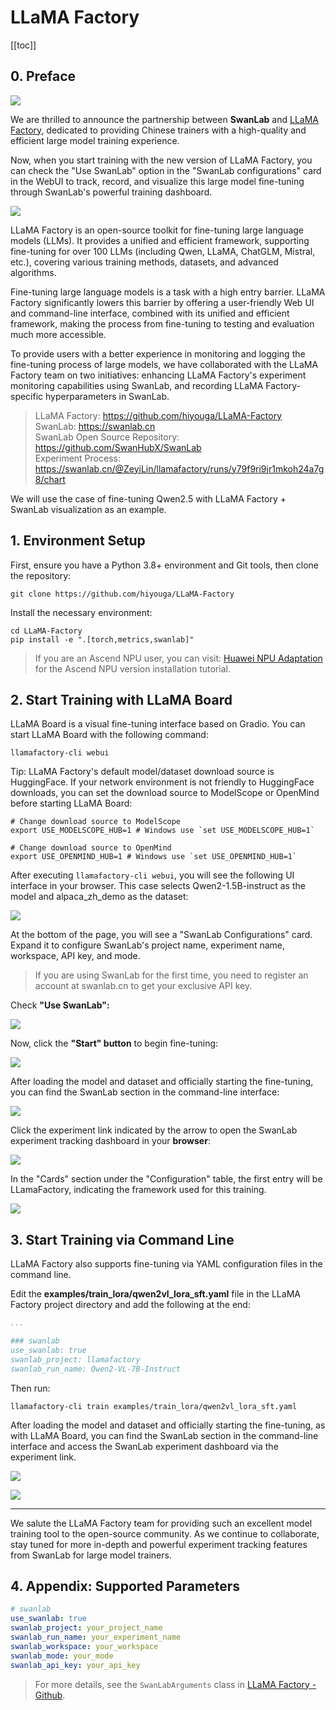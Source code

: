 # LLaMA Factory

[[toc]]

## 0. Preface

![](/zh/guide_cloud/integration/llama_factory/0.png)

We are thrilled to announce the partnership between **SwanLab** and [LLaMA Factory](https://github.com/hiyouga/LLaMA-Factory), dedicated to providing Chinese trainers with a high-quality and efficient large model training experience.

Now, when you start training with the new version of LLaMA Factory, you can check the "Use SwanLab" option in the "SwanLab configurations" card in the WebUI to track, record, and visualize this large model fine-tuning through SwanLab's powerful training dashboard.

![](/zh/guide_cloud/integration/llama_factory/1.png)

LLaMA Factory is an open-source toolkit for fine-tuning large language models (LLMs). It provides a unified and efficient framework, supporting fine-tuning for over 100 LLMs (including Qwen, LLaMA, ChatGLM, Mistral, etc.), covering various training methods, datasets, and advanced algorithms.

Fine-tuning large language models is a task with a high entry barrier. LLaMA Factory significantly lowers this barrier by offering a user-friendly Web UI and command-line interface, combined with its unified and efficient framework, making the process from fine-tuning to testing and evaluation much more accessible.

To provide users with a better experience in monitoring and logging the fine-tuning process of large models, we have collaborated with the LLaMA Factory team on two initiatives: enhancing LLaMA Factory's experiment monitoring capabilities using SwanLab, and recording LLaMA Factory-specific hyperparameters in SwanLab.

> LLaMA Factory: https://github.com/hiyouga/LLaMA-Factory  
> SwanLab: https://swanlab.cn  
> SwanLab Open Source Repository: https://github.com/SwanHubX/SwanLab  
> Experiment Process: https://swanlab.cn/@ZeyiLin/llamafactory/runs/y79f9ri9jr1mkoh24a7g8/chart

We will use the case of fine-tuning Qwen2.5 with LLaMA Factory + SwanLab visualization as an example.

## 1. Environment Setup

First, ensure you have a Python 3.8+ environment and Git tools, then clone the repository:

```shellscript
git clone https://github.com/hiyouga/LLaMA-Factory
```

Install the necessary environment:

```shellscript
cd LLaMA-Factory
pip install -e ".[torch,metrics,swanlab]"
```

> If you are an Ascend NPU user, you can visit: [Huawei NPU Adaptation](https://llamafactory.readthedocs.io/zh-cn/latest/advanced/npu.html) for the Ascend NPU version installation tutorial.

## 2. Start Training with LLaMA Board

LLaMA Board is a visual fine-tuning interface based on Gradio. You can start LLaMA Board with the following command:

```shellscript
llamafactory-cli webui
```

Tip: LLaMA Factory's default model/dataset download source is HuggingFace. If your network environment is not friendly to HuggingFace downloads, you can set the download source to ModelScope or OpenMind before starting LLaMA Board:

```shellscript
# Change download source to ModelScope
export USE_MODELSCOPE_HUB=1 # Windows use `set USE_MODELSCOPE_HUB=1`

# Change download source to OpenMind
export USE_OPENMIND_HUB=1 # Windows use `set USE_OPENMIND_HUB=1`
```

After executing `llamafactory-cli webui`, you will see the following UI interface in your browser. This case selects Qwen2-1.5B-instruct as the model and alpaca_zh_demo as the dataset:

![](/zh/guide_cloud/integration/llama_factory/2.png)

At the bottom of the page, you will see a "SwanLab Configurations" card. Expand it to configure SwanLab's project name, experiment name, workspace, API key, and mode.

> If you are using SwanLab for the first time, you need to register an account at swanlab.cn to get your exclusive API key.

Check **"Use SwanLab":**

![](/zh/guide_cloud/integration/llama_factory/3.png)

Now, click the **"Start" button** to begin fine-tuning:

![](/zh/guide_cloud/integration/llama_factory/4.png)

After loading the model and dataset and officially starting the fine-tuning, you can find the SwanLab section in the command-line interface:

![](/zh/guide_cloud/integration/llama_factory/5.png)

Click the experiment link indicated by the arrow to open the SwanLab experiment tracking dashboard in your **browser**:

![](/zh/guide_cloud/integration/llama_factory/6.png)

In the "Cards" section under the "Configuration" table, the first entry will be LLamaFactory, indicating the framework used for this training.

![](/zh/guide_cloud/integration/llama_factory/7.png)

## 3. Start Training via Command Line

LLaMA Factory also supports fine-tuning via YAML configuration files in the command line.

Edit the **examples/train_lora/qwen2vl_lora_sft.yaml** file in the LLaMA Factory project directory and add the following at the end:

```yaml
...

### swanlab
use_swanlab: true
swanlab_project: llamafactory
swanlab_run_name: Qwen2-VL-7B-Instruct
```

Then run:

```shellscript
llamafactory-cli train examples/train_lora/qwen2vl_lora_sft.yaml
```

After loading the model and dataset and officially starting the fine-tuning, as with LLaMA Board, you can find the SwanLab section in the command-line interface and access the SwanLab experiment dashboard via the experiment link.

![](/zh/guide_cloud/integration/llama_factory/8.png)

![](/zh/guide_cloud/integration/llama_factory/9.png)

***

We salute the LLaMA Factory team for providing such an excellent model training tool to the open-source community. As we continue to collaborate, stay tuned for more in-depth and powerful experiment tracking features from SwanLab for large model trainers.

## 4. Appendix: Supported Parameters

```yaml
# swanlab
use_swanlab: true
swanlab_project: your_project_name
swanlab_run_name: your_experiment_name
swanlab_workspace: your_workspace
swanlab_mode: your_mode
swanlab_api_key: your_api_key
```

> For more details, see the `SwanLabArguments` class in [LLaMA Factory - Github](https://github.com/hiyouga/LLaMA-Factory/blob/main/README_zh.md#%E5%AE%89%E8%A3%85-llama-factory).